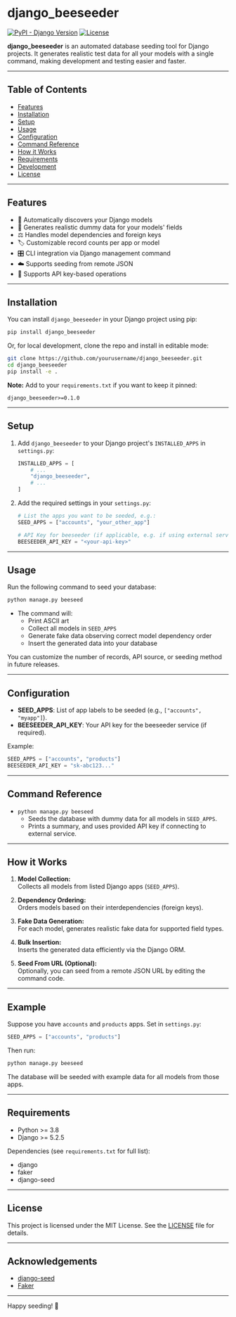 # django_beeseeder

[![PyPI - Django Version](https://img.shields.io/pypi/djversions/django.svg)](https://www.djangoproject.com/)
[![License](https://img.shields.io/badge/license-MIT-blue.svg)](LICENSE)

**django_beeseeder** is an automated database seeding tool for Django projects. It generates realistic test data for all your models with a single command, making development and testing easier and faster.

---

## Table of Contents

- [Features](#features)
- [Installation](#installation)
- [Setup](#setup)
- [Usage](#usage)
- [Configuration](#configuration)
- [Command Reference](#command-reference)
- [How it Works](#how-it-works)
- [Requirements](#requirements)
- [Development](#development)
- [License](#license)

---

## Features

- 🔄 Automatically discovers your Django models
- 🤖 Generates realistic dummy data for your models' fields
- ⚖️ Handles model dependencies and foreign keys
- 🏷️ Customizable record counts per app or model
- 🎛️ CLI integration via Django management command
- ☁️ Supports seeding from remote JSON
- 🔐 Supports API key-based operations

---

## Installation

You can install `django_beeseeder` in your Django project using pip:

```bash
pip install django_beeseeder
```

Or, for local development, clone the repo and install in editable mode:

```bash
git clone https://github.com/yourusername/django_beeseeder.git
cd django_beeseeder
pip install -e .
```

**Note:** Add to your `requirements.txt` if you want to keep it pinned:

```
django_beeseeder>=0.1.0
```

---

## Setup

1. Add `django_beeseeder` to your Django project's `INSTALLED_APPS` in `settings.py`:

    ```python
    INSTALLED_APPS = [
        # ...
        "django_beeseeder",
        # ...
    ]
    ```

2. Add the required settings in your `settings.py`:

    ```python
    # List the apps you want to be seeded, e.g.:
    SEED_APPS = ["accounts", "your_other_app"]
    
    # API Key for beeseeder (if applicable, e.g. if using external service)
    BEESEEDER_API_KEY = "<your-api-key>"
    ```

---

## Usage

Run the following command to seed your database:

```bash
python manage.py beeseed
```

- The command will:
    - Print ASCII art
    - Collect all models in `SEED_APPS`
    - Generate fake data observing correct model dependency order
    - Insert the generated data into your database

You can customize the number of records, API source, or seeding method in future releases.

---

## Configuration

- **SEED_APPS**: List of app labels to be seeded (e.g., `["accounts", "myapp"]`).
- **BEESEEDER_API_KEY**: Your API key for the beeseeder service (if required).

Example:

```python
SEED_APPS = ["accounts", "products"]
BEESEEDER_API_KEY = "sk-abc123..."
```

---

## Command Reference

- `python manage.py beeseed`  
    - Seeds the database with dummy data for all models in `SEED_APPS`.
    - Prints a summary, and uses provided API key if connecting to external service.

---

## How it Works

1. **Model Collection:**  
   Collects all models from listed Django apps (`SEED_APPS`).

2. **Dependency Ordering:**  
   Orders models based on their interdependencies (foreign keys).

3. **Fake Data Generation:**  
   For each model, generates realistic fake data for supported field types.

4. **Bulk Insertion:**  
   Inserts the generated data efficiently via the Django ORM.

5. **Seed From URL (Optional):**  
   Optionally, you can seed from a remote JSON URL by editing the command code.

---

## Example

Suppose you have `accounts` and `products` apps. Set in `settings.py`:

```python
SEED_APPS = ["accounts", "products"]
```

Then run:

```bash
python manage.py beeseed
```

The database will be seeded with example data for all models from those apps.

---

## Requirements

- Python >= 3.8
- Django >= 5.2.5

Dependencies (see `requirements.txt` for full list):

- django
- faker
- django-seed
---

## License

This project is licensed under the MIT License. See the [LICENSE](LICENSE) file for details.

---

## Acknowledgements

- [django-seed](https://github.com/Brobin/django-seed)
- [Faker](https://faker.readthedocs.io/en/master/)

---

Happy seeding! 🐝
